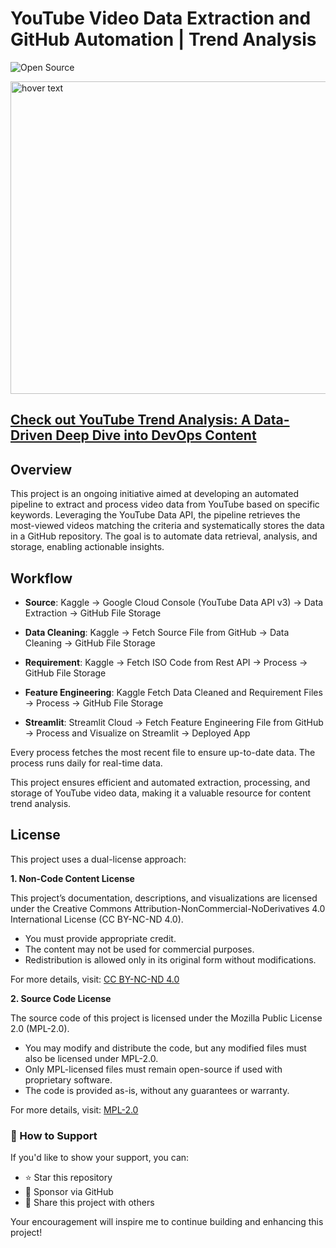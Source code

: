 # YouTube Video Data Extraction and GitHub Automation | Trend Analysis
![Open Source](https://img.shields.io/badge/Open%20Source-Yes-brightgreen)

<p align="left">
  <img src="https://github.com/darshanabk/YouTubeFoodChannelAnalysis/blob/main/youtube_icon.png" width="1000" height = "500" title="hover text">
</p>

## [Check out YouTube Trend Analysis: A Data-Driven Deep Dive into DevOps Content](https://devops-youtube-trends.streamlit.app/)
## **Overview**
This project is an ongoing initiative aimed at developing an automated pipeline to extract and process video data from YouTube based on specific keywords. Leveraging the YouTube Data API, the pipeline retrieves the most-viewed videos matching the criteria and systematically stores the data in a GitHub repository. The goal is to automate data retrieval, analysis, and storage, enabling actionable insights.

<!-- 
## Project Scope
- **Detailed Project Scope**:
  - [View Scope](https://github.com/darshanabk/YouTubeFoodChannelAnalysis/blob/main/ProjectScope.md)

  -->
 
## **Workflow**
  - **Source**: Kaggle -> Google Cloud Console (YouTube Data API v3) -> Data Extraction -> GitHub File Storage
      
  - **Data Cleaning**: Kaggle -> Fetch Source File from GitHub -> Data Cleaning -> GitHub File Storage
  
  - **Requirement**: Kaggle -> Fetch ISO Code from Rest API -> Process -> GitHub File Storage
  
  - **Feature Engineering**: Kaggle Fetch Data Cleaned and Requirement Files -> Process -> GitHub File Storage
  
  - **Streamlit**: Streamlit Cloud -> Fetch Feature Engineering File from GitHub -> Process and Visualize on Streamlit -> Deployed App

Every process fetches the most recent file to ensure up-to-date data. The process runs daily for real-time data.
<!-- 
## **Source**
#### Code Implementation
- **Data Extraction Script**:
  - [View Script](https://github.com/darshanabk/YouTubeFoodChannelAnalysis/blob/main/sourcedaily.ipynb)
  - This script implements the logic for extracting and processing YouTube video data.
#### Extracted Data
- **Raw Data Repository**:
  - [View Data](https://github.com/darshanabk/YouTubeFoodChannelAnalysis/tree/main/Source/Daily)
  - This directory contains JSON files storing raw extracted data, which are updated daily.

### 1. Features:
   - **YouTube Data Extraction**:
      - Fetch top videos based on keywords using the YouTube Data API.
      - Extract details like video title, channel name, view count, likes, comments, and tags.
   
   - **Data Storage**:
      - Save extracted data into JSON files with timestamps for record-keeping.
   
   - **GitHub Integration**:
      - Automatically push the extracted JSON files to a GitHub repository.
      - Maintain a structured directory system in the repository for organized data storage.
   
   - **Error Handling**:
      - Ensures smooth operation by handling API and GitHub errors.
   
   - **Tools and Technologies**:
      - **YouTube Data API**: Fetch video details.
      - **Python Libraries**:
        - `pandas`: For data processing.
        - `re` and `datetime`: For string and date manipulations.
        - `shutil` and `os`: For file and directory operations.
        - `git` and `Repo`: For executing Git commands.
        - `pytz` and `timedelta`: For handling time zones and time differences.
        - `IPython.display`: For displaying JSON responses in Jupyter Notebooks.
      - **Kaggle Secrets**: Manage sensitive API keys and repository credentials securely.
      - **GitHub**: Store and manage extracted data.
###  2. Additional Libraries:
   - `from googleapiclient.discovery import build`: For interacting with the YouTube API.
   - `from kaggle_secrets import UserSecretsClient`: For securely managing API keys in Kaggle. 

## **Data Cleaning**
#### Code Implementation
- **Data Cleaning Script**:
  - [View Script](https://github.com/darshanabk/YouTubeFoodChannelAnalysis/blob/main/dataCleaning.ipynb)
  - This script performs data preprocessing and ensures data consistency.

#### Processed Data
- **Cleaned Data Repository**:
  - [View Data](https://github.com/darshanabk/YouTubeFoodChannelAnalysis/tree/main/DataCleaning/Daily)
  - This directory stores cleaned JSON files, updated daily.

## **Requirements**
#### Code Implementation
- **Requirement Extraction Script**:
  - [View Script](https://github.com/darshanabk/YouTubeFoodChannelAnalysis/blob/main/country-codes-iso-3166-1-alpha-2-continent-code.ipynb)
  - This script extracts and processes required metadata.

#### Extracted Data
- **Requirement Data Repository**:
  - [View Data](https://github.com/darshanabk/YouTubeFoodChannelAnalysis/tree/main/Requirement/Daily)
  - This directory stores structured requirement data in JSON format.

## **Feature Engineering**
#### Code Implementation
- **Feature Engineering Script**:
  - [View Script](https://github.com/darshanabk/YouTubeFoodChannelAnalysis/blob/main/country-codes-iso-3166-1-alpha-2-continent-code.ipynb)
  - This script processes cleaned data for feature extraction.

#### Engineered Data
- **Processed Feature Repository**:
  - [View Data](https://github.com/darshanabk/YouTubeFoodChannelAnalysis/tree/main/Requirement/Daily)
  - This directory contains feature-engineered data stored in JSON format.
 
## **Streamlit**
#### Code Implementation
- **Streamlit App Script**:
  - [View Script](https://github.com/darshanabk/DevOps-YouTube-Trends/blob/main/Streamlit/Streamlit.py)
  - This script visualizes processed data using interactive charts and dashboards.

#### Deployment
- **Live App**:
  - [View App](https://devops-youtube-trends.streamlit.app/)
  - The app fetches the latest processed data from GitHub and presents dynamic visualizations. -->

This project ensures efficient and automated extraction, processing, and storage of YouTube video data, making it a valuable resource for content trend analysis.

## License

 This project uses a dual-license approach:  

**1. Non-Code Content License**

This project’s documentation, descriptions, and visualizations are licensed under the Creative Commons Attribution-NonCommercial-NoDerivatives 4.0 International License (CC BY-NC-ND 4.0).  
  - You must provide appropriate credit.  
  - The content may not be used for commercial purposes.  
  - Redistribution is allowed only in its original form without modifications.  

For more details, visit: [CC BY-NC-ND 4.0](https://creativecommons.org/licenses/by-nc-nd/4.0/) 

**2. Source Code License**

The source code of this project is licensed under the Mozilla Public License 2.0 (MPL-2.0).  
  - You may modify and distribute the code, but any modified files must also be licensed under MPL-2.0.  
  - Only MPL-licensed files must remain open-source if used with proprietary software.  
  - The code is provided as-is, without any guarantees or warranty.  

For more details, visit: [MPL-2.0](https://www.mozilla.org/en-US/MPL/2.0/)



  

### 🤝 How to Support  
If you'd like to show your support, you can:  
- ⭐ Star this repository  
- 💪 Sponsor via GitHub  
- 🔗 Share this project with others  

Your encouragement will inspire me to continue building and enhancing this project!  
